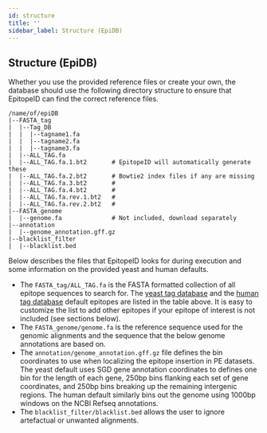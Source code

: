 ```yaml
---
id: structure
title: ''
sidebar_label: Structure (EpiDB)
---
```


## Structure (EpiDB)
Whether you use the provided reference files or create your own, the database should use the following directory structure to ensure that EpitopeID can find the correct reference files.
```
/name/of/epiDB
|--FASTA_tag
|  |--Tag_DB
|  |  |--tagname1.fa
|  |  |--tagname2.fa
|  |  |--tagname3.fa
|  |--ALL_TAG.fa
|  |--ALL_TAG.fa.1.bt2       # EpitopeID will automatically generate these
|  |--ALL_TAG.fa.2.bt2       # Bowtie2 index files if any are missing
|  |--ALL_TAG.fa.3.bt2       #
|  |--ALL_TAG.fa.4.bt2       #
|  |--ALL_TAG.fa.rev.1.bt2   #
|  |--ALL_TAG.fa.rev.2.bt2   #
|--FASTA_genome
|  |--genome.fa              # Not included, download separately
|--annotation
|  |--genome_annotation.gff.gz
|--blacklist_filter
|  |--blacklist.bed
```

Below describes the files that EpitopeID looks for during execution and some information on the provided yeast and human defaults.

* The `FASTA_tag/ALL_TAG.fa` is the FASTA formatted collection of all epitope sequences to search for. The [yeast tag database][saccer3-tag-ref] and the [human tag database][hg19-tag-ref] default epitopes are listed in the table above. It is easy to customize the list to add other epitopes if your epitope of interest is not included (see sections below).
* The `FASTA_genome/genome.fa` is the reference sequence used for the genomic alignments and the sequence that the below genome annotations are based on.
* The `annotation/genome_annotation.gff.gz` file defines the bin coordinates to use when localizing the epitope insertion in PE datasets. The yeast default uses SGD gene annotation coordinates to defines one bin for the length of each gene, 250bp bins flanking each set of gene coordinates, and 250bp bins breaking up the remaining intergenic regions. The human default similarly bins out the genome using 1000bp windows on the NCBI Refseq annotations.
* The `blacklist_filter/blacklist.bed` allows the user to ignore artefactual or unwanted alignments.


[saccer3-tag-ref]:https://github.com/CEGRcode/GenoPipe/tree/master/EpitopeID/sacCer3_EpiID/FASTA_tag/Tag_DB
[hg19-tag-ref]:https://github.com/CEGRcode/GenoPipe/tree/master/EpitopeID/hg19_EpiID/FASTA_tag/Tag_DB
